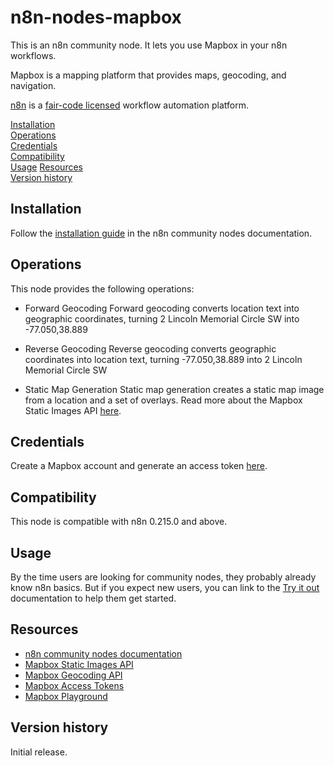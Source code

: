 # n8n-nodes-mapbox

This is an n8n community node. It lets you use Mapbox in your n8n workflows.

Mapbox is a mapping platform that provides maps, geocoding, and navigation.

[n8n](https://n8n.io/) is a [fair-code licensed](https://docs.n8n.io/reference/license/) workflow automation platform.

[Installation](#installation)  
[Operations](#operations)  
[Credentials](#credentials)  
[Compatibility](#compatibility)  
[Usage](#usage) 
[Resources](#resources)  
[Version history](#version-history)

## Installation

Follow the [installation guide](https://docs.n8n.io/integrations/community-nodes/installation/) in the n8n community nodes documentation.

## Operations

This node provides the following operations:

- Forward Geocoding 
	Forward geocoding converts location text into geographic coordinates, turning 2 Lincoln Memorial Circle SW into -77.050,38.889

- Reverse Geocoding
	Reverse geocoding converts geographic coordinates into location text, turning -77.050,38.889 into 2 Lincoln Memorial Circle SW

- Static Map Generation
	Static map generation creates a static map image from a location and a set of overlays. 
	Read more about the Mapbox Static Images API [here](https://docs.mapbox.com/api/maps/static-images).

## Credentials

Create a Mapbox account and generate an access token [here](https://docs.mapbox.com/api/accounts/tokens/).

## Compatibility

This node is compatible with n8n 0.215.0 and above.

## Usage

By the time users are looking for community nodes, they probably already know n8n basics. But if you expect new users, you can link to the [Try it out](https://docs.n8n.io/try-it-out/) documentation to help them get started.

## Resources

* [n8n community nodes documentation](https://docs.n8n.io/integrations/community-nodes/)
* [Mapbox Static Images API](https://docs.mapbox.com/api/maps/static-images)
* [Mapbox Geocoding API](https://docs.mapbox.com/api/search/geocode/)
* [Mapbox Access Tokens](https://docs.mapbox.com/api/accounts/tokens/)
* [Mapbox Playground](https://docs.mapbox.com/playground/static/)

## Version history

Initial release.


